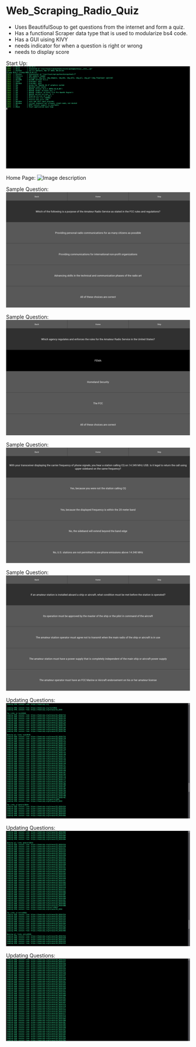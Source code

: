 # Web_Scraping_Radio_Quiz
- Uses BeautifulSoup to get questions from the internet and form a quiz.
- Has a functional Scraper data type that is used to modularize bs4 code.
- Has a GUI uising KIVY
- needs indicator for when a question is right or wrong
- needs to display score 

Start Up:
![Image description](StartUp.png)

Home Page:
![Image description](Home.png)

Sample Question:
![Image description](SampleQuestion.png)

Sample Question:
![Image description](SampleQuestion2.png)

Sample Question:
![Image description](SampleQuestion3.png)

Sample Question:
![Image description](SampleQuestion4.png)

Updating Questions:
![Image description](UpdateQuestion1.png)

Updating Questions:
![Image description](UpdateQuestion2.png)

Updating Questions:
![Image description](UpdateQuestion3.png)
